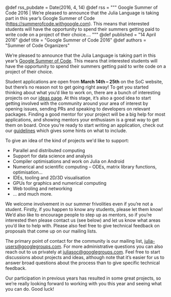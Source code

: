 @def rss_pubdate = Date(2016, 4, 14)
@def rss = """ Google Summer of Code 2016 | We’re pleased to announce that the Julia Language is taking part in this year’s Google Summer of Code (https://summerofcode.withgoogle.com). This means that interested students will have the opportunity to spend their summers getting paid to write code on a project of their choice.... """
@def published = "14 April 2016"
@def title = "Google Summer of Code 2016"
@def authors = "Summer of Code Organizers"  


We’re pleased to announce that the Julia Language is taking part in this year’s [Google Summer of Code](https://summerofcode.withgoogle.com). This means that interested students will have the opportunity to spend their summers getting paid to write code on a project of their choice.

Student applications are open from **March 14th – 25th** on the SoC website, but there’s no reason not to get going right away! To get you started thinking about what you’d like to work on, there are a bunch of interesting projects on our [ideas page](/soc/ideas-page/). At this stage, it’s also a good idea to start getting involved with the community around your area of interest by opening issues, sending PRs and speaking to developers on relevant packages. Finding a good mentor for your project will be a big help for most applications, and showing mentors your enthusiasm is a great way to get them on board. Once you’re ready to start writing an application, check out our [guidelines](/jsoc/guidelines/) which gives some hints on what to include.

To give an idea of the kind of projects we'd like to support:

* Parallel and distributed computing
* Support for data science and analysis
* Compiler optimisations and work on Julia on Android
* Numerical and scientific computing – ODEs, matrix library functions, optimisation…
* IDEs, tooling and 2D/3D visualisation
* GPUs for graphics and numerical computing
* Web tooling and networking
* … and much more.

We welcome involvement in our summer frivolities even if you’re not a student. Firstly, if you happen to know any students, please let them know! We’d also like to encourage people to step up as mentors, so if you’re interested then please contact us (see below) and let us know what areas you’d like to help with. Please also feel free to give technical feedback on proposals that come up on our mailing lists.

The primary point of contact for the community is our mailing list, julia-users@googlegroups.com. For more administrative questions you can also reach out to us privately at juliasoc@googlegroups.com. Feel free to start discussions about projects and ideas, although note that it’s easier for us to answer broad questions about the process than to give specific technical feedback.

Our participation in previous years has resulted in some great projects, so we’re really looking forward to working with you this year and seeing what you can do. Good luck!
